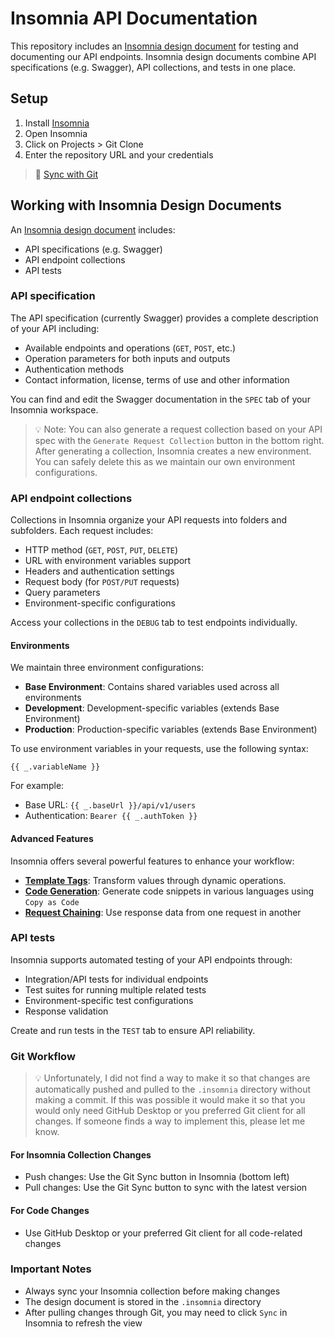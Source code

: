 # Insomnia API Documentation

This repository includes an [Insomnia design document](https://docs.insomnia.rest/insomnia/design-documents) for testing and documenting our API endpoints. Insomnia design documents combine API specifications (e.g. Swagger), API collections, and tests in one place.

## Setup

1. Install [Insomnia](https://insomnia.rest/download)
2. Open Insomnia
3. Click on Projects > Git Clone
4. Enter the repository URL and your credentials
> 📖 [Sync with Git](https://docs.insomnia.rest/insomnia/git-sync)

## Working with Insomnia Design Documents
An [Insomnia design document](https://docs.insomnia.rest/insomnia/design-documents) includes:
- API specifications (e.g. Swagger)
- API endpoint collections
- API tests

### API specification

The API specification (currently Swagger) provides a complete description of your API including:

* Available endpoints and operations (`GET`, `POST`, etc.)
* Operation parameters for both inputs and outputs
* Authentication methods
* Contact information, license, terms of use and other information

You can find and edit the Swagger documentation in the `SPEC` tab of your Insomnia workspace.

> 💡 Note: You can also generate a request collection based on your API spec with the `Generate Request Collection` button in the bottom right. After generating a collection, Insomnia creates a new environment. You can safely delete this as we maintain our own environment configurations.

### API endpoint collections

Collections in Insomnia organize your API requests into folders and subfolders. Each request includes:

* HTTP method (`GET`, `POST`, `PUT`, `DELETE`)
* URL with environment variables support
* Headers and authentication settings
* Request body (for `POST/PUT` requests)
* Query parameters
* Environment-specific configurations

Access your collections in the `DEBUG` tab to test endpoints individually.

#### Environments
We maintain three environment configurations:

* **Base Environment**: Contains shared variables used across all environments
* **Development**: Development-specific variables (extends Base Environment)
* **Production**: Production-specific variables (extends Base Environment)

To use environment variables in your requests, use the following syntax:

```
{{ _.variableName }}
```

For example:

* Base URL: `{{ _.baseUrl }}/api/v1/users`
* Authentication: `Bearer {{ _.authToken }}`

#### Advanced Features
Insomnia offers several powerful features to enhance your workflow:

* **[Template Tags](https://docs.insomnia.rest/insomnia/template-tags)**: Transform values through dynamic operations.
* **[Code Generation](https://docs.insomnia.rest/insomnia/generate-code-snippet)**: Generate code snippets in various languages using `Copy as Code`
* **[Request Chaining](https://docs.insomnia.rest/insomnia/chaining-requests)**: Use response data from one request in another

### API tests

Insomnia supports automated testing of your API endpoints through:

* Integration/API tests for individual endpoints
* Test suites for running multiple related tests
* Environment-specific test configurations
* Response validation

Create and run tests in the `TEST` tab to ensure API reliability.

### Git Workflow

> 💡 Unfortunately, I did not find a way to make it so that changes are automatically pushed and pulled to the `.insomnia` directory without making a commit. If this was possible it would make it so that you would only need GitHub Desktop or you preferred Git client for all changes. If someone finds a way to implement this, please let me know. 

#### For Insomnia Collection Changes
- Push changes: Use the Git Sync button in Insomnia (bottom left)
- Pull changes: Use the Git Sync button to sync with the latest version

#### For Code Changes
- Use GitHub Desktop or your preferred Git client for all code-related changes

### Important Notes
- Always sync your Insomnia collection before making changes
- The design document is stored in the `.insomnia` directory
- After pulling changes through Git, you may need to click `Sync` in Insomnia to refresh the view
